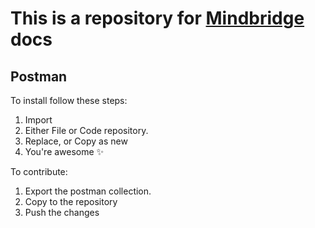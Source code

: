# This is a repository for [Mindbridge](https://github.com/BinaryStudioAcademy/bsa-2021-mindbridge) docs

## Postman
To install follow these steps:
1. Import
2. Either File or Code repository.
3. Replace, or Copy as new 
4. You're awesome ✨

To contribute:
1. Export the postman collection.
2. Copy to the repository
3. Push the changes
